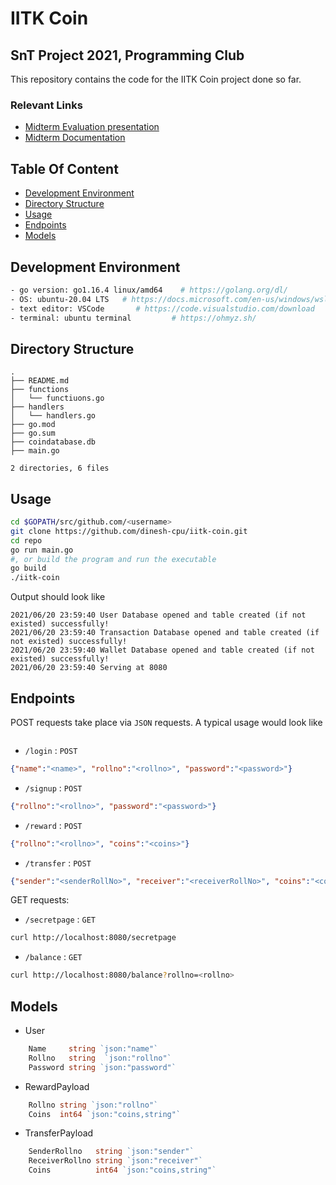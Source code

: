 # IITK Coin
## SnT Project 2021, Programming Club 

This repository contains the code for the IITK Coin project done so far.

### Relevant Links

- [Midterm Evaluation presentation](https://docs.google.com/presentation/d/1kriN-7A3v1RlXUDL5NETX3roJKRMJInptkWofIxY8dg/edit?usp=sharing)
- [Midterm Documentation](https://docs.google.com/document/d/1bvOWH4k0U-l2pQ1jLWIDzOkJ2wbHNW4jJw7tMWkUV6o/edit?usp=sharing)

## Table Of Content
- [Development Environment](#development-environment)
- [Directory Structure](#directory-structure)
- [Usage](#usage)
- [Endpoints](#endpoints)
- [Models](#models)

## Development Environment

```bash
- go version: go1.16.4 linux/amd64    # https://golang.org/dl/
- OS: ubuntu-20.04 LTS   # https://docs.microsoft.com/en-us/windows/wsl/install-win10
- text editor: VSCode    	# https://code.visualstudio.com/download
- terminal: ubuntu terminal   		# https://ohmyz.sh/
```

## Directory Structure
```
.
├── README.md
├── functions
│   └── functiuons.go
├── handlers
│   └── handlers.go
├── go.mod
├── go.sum
├── coindatabase.db
├── main.go

2 directories, 6 files
```

## Usage
```bash
cd $GOPATH/src/github.com/<username>
git clone https://github.com/dinesh-cpu/iitk-coin.git
cd repo
go run main.go     
#, or build the program and run the executable
go build
./iitk-coin
```

Output should look like

```
2021/06/20 23:59:40 User Database opened and table created (if not existed) successfully!
2021/06/20 23:59:40 Transaction Database opened and table created (if not existed) successfully!
2021/06/20 23:59:40 Wallet Database opened and table created (if not existed) successfully!
2021/06/20 23:59:40 Serving at 8080
```

## Endpoints
POST requests take place via `JSON` requests. A typical usage would look like

```bash

```

- `/login` : `POST`
```json
{"name":"<name>", "rollno":"<rollno>", "password":"<password>"}
```

- `/signup` : `POST`
```json
{"rollno":"<rollno>", "password":"<password>"}
```

- `/reward` : `POST`
```json
{"rollno":"<rollno>", "coins":"<coins>"}
```

- `/transfer` : `POST`
```json
{"sender":"<senderRollNo>", "receiver":"<receiverRollNo>", "coins":"<coins>"}
```

GET requests:

- `/secretpage` : `GET`
```bash
curl http://localhost:8080/secretpage
```

- `/balance` : `GET`
```bash
curl http://localhost:8080/balance?rollno=<rollno>
```

## Models

-  User
```go
	Name     string `json:"name"`
	Rollno   string  `json:"rollno"`
	Password string `json:"password"`
```

- RewardPayload
```go
	Rollno string `json:"rollno"`
	Coins  int64 `json:"coins,string"`
```

- TransferPayload
```go
	SenderRollno   string `json:"sender"`
	ReceiverRollno string `json:"receiver"`
	Coins          int64 `json:"coins,string"`
```
